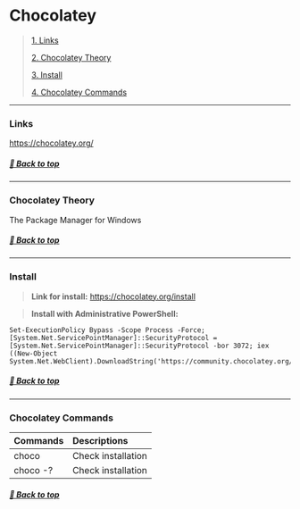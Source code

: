 # **Chocolatey**

>[1. Links](#links)
>
>[2. Chocolatey Theory](#chocolatey-theory)
>
>[3. Install](#install)
>
>[4. Chocolatey Commands](#chocolatey-commands)
>

---

### **Links**

https://chocolatey.org/

##### [🔼 Back to top](#chocolatey)

---

### **Chocolatey Theory**

The Package Manager for Windows

##### [🔼 Back to top](#chocolatey)

---

### **Install**

> **Link for install:**
https://chocolatey.org/install

> **Install with Administrative PowerShell:**
```
Set-ExecutionPolicy Bypass -Scope Process -Force; [System.Net.ServicePointManager]::SecurityProtocol = [System.Net.ServicePointManager]::SecurityProtocol -bor 3072; iex ((New-Object System.Net.WebClient).DownloadString('https://community.chocolatey.org/install.ps1'))
```

##### [🔼 Back to top](#chocolatey)

---

### **Chocolatey Commands**

|**Commands**   |**Descriptions**|
|:--            |:--|
|choco          |Check installation|
|choco -?       |Check installation|

 ##### [🔼 Back to top](#chocolatey)